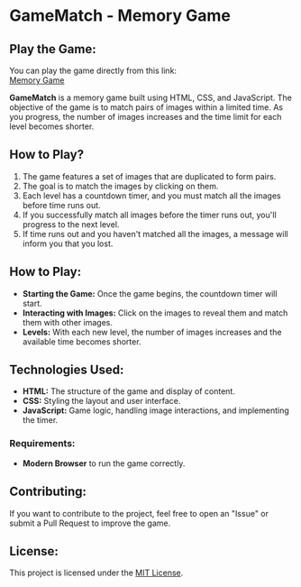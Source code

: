 # GameMatch - Memory Game

## Play the Game:

You can play the game directly from this link:  
[Memory Game](https://suzan12391.github.io/GameMatch/)


**GameMatch** is a memory game built using HTML, CSS, and JavaScript. The objective of the game is to match pairs of images within a limited time. As you progress, the number of images increases and the time limit for each level becomes shorter.

## How to Play?

1. The game features a set of images that are duplicated to form pairs.
2. The goal is to match the images by clicking on them.
3. Each level has a countdown timer, and you must match all the images before time runs out.
4. If you successfully match all images before the timer runs out, you'll progress to the next level.
5. If time runs out and you haven't matched all the images, a message will inform you that you lost.

## How to Play:

- **Starting the Game:** Once the game begins, the countdown timer will start.
- **Interacting with Images:** Click on the images to reveal them and match them with other images.
- **Levels:** With each new level, the number of images increases and the available time becomes shorter.

## Technologies Used:

- **HTML:** The structure of the game and display of content.
- **CSS:** Styling the layout and user interface.
- **JavaScript:** Game logic, handling image interactions, and implementing the timer.



### Requirements:

- **Modern Browser** to run the game correctly.

## Contributing:

If you want to contribute to the project, feel free to open an "Issue" or submit a Pull Request to improve the game.

## License:

This project is licensed under the [MIT License](LICENSE).
